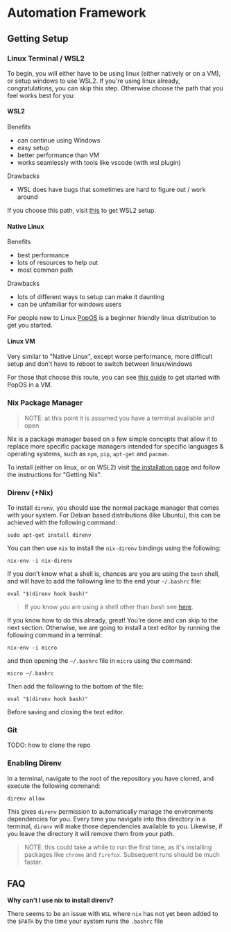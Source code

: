 # Automation Framework

## Getting Setup

### Linux Terminal / WSL2

To begin, you will either have to be using linux (either natively or on a VM), or setup windows to use WSL2. If you're using
linux already, congratulations, you can skip this step. Otherwise choose the path that you feel works best for you:

#### WSL2

Benefits
* can continue using Windows
* easy setup
* better performance than VM
* works seamlessly with tools like vscode (with wsl plugin)

Drawbacks
* WSL does have bugs that sometimes are hard to figure out / work around

If you choose this path, visit [this](https://docs.microsoft.com/en-us/windows/wsl/install-win10) to get WSL2 setup.

#### Native Linux

Benefits
* best performance
* lots of resources to help out
* most common path

Drawbacks
* lots of different ways to setup can make it daunting
* can be unfamiliar for windows users

For people new to Linux [PopOS](https://pop.system76.com/) is a beginner friendly linux distribution to get you started.

#### Linux VM

Very similar to "Native Linux", except worse performance, more difficult setup and don't have to reboot to switch between
linux/windows

For those that choose this route, you can see [this guide](https://support.system76.com/articles/install-in-vm/) to get
started with PopOS in a VM.

### Nix Package Manager

> NOTE: at this point it is assumed you have a terminal available and open

Nix is a package manager based on a few simple concepts that allow it to replace more specific package managers intended
for specific languages & operating systems, such as `npm`, `pip`, `apt-get` and `pacman`.

To install (either on linux, or on WSL2) visit [the installation page](https://nixos.org/download.html) and follow
the instructions for "Getting Nix".

### Direnv (+Nix)

To install `direnv`, you should use the normal package manager that comes with your system. For Debian based distributions (like Ubuntu),
this can be achieved with the following command:

`sudo apt-get install direnv`

You can then use `nix` to install the `nix-direnv` bindings using the following:

`nix-env -i nix-direnv`

If you don't know what a shell is, chances are you are using the `bash` shell, and will have to add the following line to
the end your `~/.bashrc` file:

`eval "$(direnv hook bash)"`

> If you know you are using a shell other than bash see [here](https://direnv.net/docs/hook.html).
> 
If you know how to do this already, great! You're done and can skip to the next section. Otherwise, we are going to install
a text editor by running the following command in a terminal:

`nix-env -i micro`

and then opening the `~/.bashrc` file in `micro` using the command:

`micro ~/.bashrc`

Then add the following to the bottom of the file:

`eval "$(direnv hook bash)"`

Before saving and closing the text editor.

### Git

TODO: how to clone the repo

### Enabling Direnv

In a terminal, navigate to the root of the repository you have cloned, and execute the following command:

`direnv allow`

This gives `direnv` permission to automatically manage the environments dependencies for you. Every time you
navigate into this directory in a terminal, `direnv` will make those dependencies available to you. Likewise,
if you leave the directory it will remove them  from your path.

> NOTE: this could take a while to run the first time, as it's installing packages like `chrome` and `firefox`. Subsequent runs should be much faster.

## FAQ

**Why can't I use nix to install direnv?**

There seems to be an issue with `WSL` where `nix` has not yet been added to the `$PATH` by the time your system runs the `.bashrc` file
